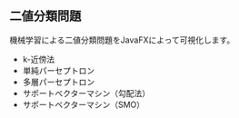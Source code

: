 ## 二値分類問題

機械学習による二値分類問題をJavaFXによって可視化します。

- k-近傍法
- 単純パーセプトロン
- 多層パーセプトロン
- サポートベクターマシン（勾配法）
- サポートベクターマシン（SMO）